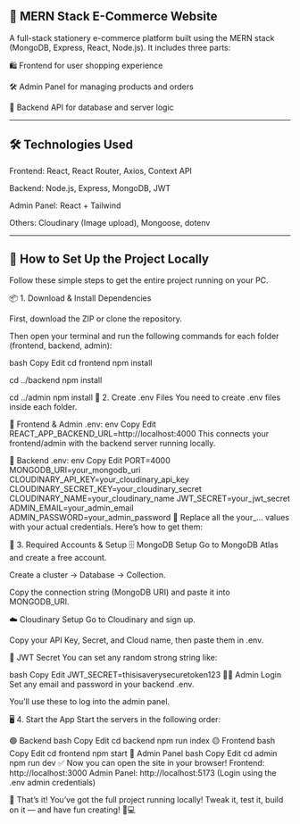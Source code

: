 🚀 MERN Stack E-Commerce Website
--------------------------------------
A full-stack stationery e-commerce platform built using the MERN stack (MongoDB, Express, React, Node.js). It includes three parts:

🛍️ Frontend for user shopping experience

🛠️ Admin Panel for managing products and orders

🔗 Backend API for database and server logic

------------------------------------------------------------------------------------------------------------------------------------------------------------------------------------------

🛠️ Technologies Used
-----------------------
Frontend: React, React Router, Axios, Context API

Backend: Node.js, Express, MongoDB, JWT

Admin Panel: React + Tailwind

Others: Cloudinary (Image upload), Mongoose, dotenv

------------------------------------------------------------------------------------------------------------------------------------------------------------------------------------------

🔧 How to Set Up the Project Locally
-----------------------------------------

Follow these simple steps to get the entire project running on your PC.

📦 1. Download & Install Dependencies

First, download the ZIP or clone the repository.

Then open your terminal and run the following commands for each folder (frontend, backend, admin):

bash
Copy
Edit
cd frontend
npm install

cd ../backend
npm install

cd ../admin
npm install
🧪 2. Create .env Files
You need to create .env files inside each folder.

🔹 Frontend & Admin .env:
env
Copy
Edit
REACT_APP_BACKEND_URL=http://localhost:4000
This connects your frontend/admin with the backend server running locally.

🔹 Backend .env:
env
Copy
Edit
PORT=4000
MONGODB_URI=your_mongodb_uri
CLOUDINARY_API_KEY=your_cloudinary_api_key
CLOUDINARY_SECRET_KEY=your_cloudinary_secret
CLOUDINARY_NAME=your_cloudinary_name
JWT_SECRET=your_jwt_secret
ADMIN_EMAIL=your_admin_email
ADMIN_PASSWORD=your_admin_password
🔁 Replace all the your_... values with your actual credentials. Here’s how to get them:

🧰 3. Required Accounts & Setup
🗄️ MongoDB Setup
Go to MongoDB Atlas and create a free account.

Create a cluster → Database → Collection.

Copy the connection string (MongoDB URI) and paste it into MONGODB_URI.

☁️ Cloudinary Setup
Go to Cloudinary and sign up.

Copy your API Key, Secret, and Cloud name, then paste them in .env.

🔐 JWT Secret
You can set any random strong string like:

bash
Copy
Edit
JWT_SECRET=thisisaverysecuretoken123
🧑‍💼 Admin Login
Set any email and password in your backend .env.

You’ll use these to log into the admin panel.

🖥️ 4. Start the App
Start the servers in the following order:

🟢 Backend
bash
Copy
Edit
cd backend
npm run index
🟡 Frontend
bash
Copy
Edit
cd frontend
npm start
🔵 Admin Panel
bash
Copy
Edit
cd admin
npm run dev
✅ Now you can open the site in your browser!
Frontend: http://localhost:3000
Admin Panel: http://localhost:5173 (Login using the .env admin credentials)

🎉 That’s it!
You’ve got the full project running locally!
Tweak it, test it, build on it — and have fun creating! 🛒💻
